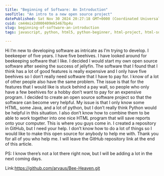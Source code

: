 ```yaml
---
title: "Beginning of Software: An Introduction"
seoTitle: "An intro to a new open source project"
datePublished: Sat Nov 30 2024 20:27:18 GMT+0000 (Coordinated Universal Time)
cuid: cm44mix2d000409mk5467bp4u
slug: beginning-of-software-an-introduction
tags: javascript, python, html5, python-beginner, html-project, html-software

---
```


Hi I’m new to developing software as intricate as I’m trying to develop. I beekeeper of five years. I have five beehives. I have looked around for beekeeping software that I like. I decided I would start my own open source software after seeing the success of jellyfin. The software that I found that I think has a lot of good features is really expensive and I only have five beehives so I don’t really need software that I have to pay for. I know of a lot of other people also have the same problem. The issue is that for the features that I would like is stuck behind a pay wall, so people who only have a few beehives for a hobby don’t want to pay for an expensive program. I decided to create an open source software project so that the software can become very helpful. My issue is that I only know some HTML, some Java, and a lot of python, but I don’t really think Python would be helpful in this situation. I also don’t know how to combine them to be able to work together into one nice HTML program that will save reports onto your computer. This is where you guys come in. I created a repository in GitHub, but I need your help. I don’t know how to do a lot of things so I would like to make this open source for anybody to help me with. Thank you for all of you who help me. I will leave the GitHub repository link at the end of this article.

PS: I know there’s not a lot there right now, but I will be adding a lot in the next coming days.

Link:https://github.com/arvaus/Bee-Heaven.git